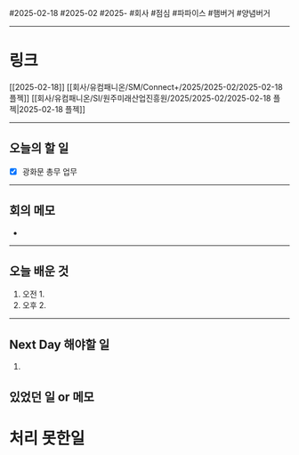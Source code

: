 #2025-02-18 #2025-02 #2025- 
#회사 #점심 #파파이스 #햄버거 #양념버거

------
# 링크 
[[2025-02-18]] [[회사/유컴패니온/SM/Connect+/2025/2025-02/2025-02-18 플젝]]
[[회사/유컴패니온/SI/원주미래산업진흥원/2025/2025-02/2025-02-18 플젝|2025-02-18 플젝]]

---
## 오늘의 할 일
- [x] 광화문 총무 업무
---
## 회의 메모
- 
---
## 오늘 배운 것
1. 오전
    1. 
2. 오후
    2. 
---
## Next Day 해야할 일
1. 


## 있었던 일 or 메모


# 처리 못한일